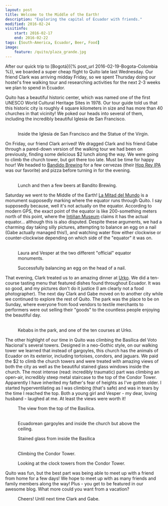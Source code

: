 ```yaml
---
layout: post
title: Welcome to the Middle of the Earth!
description: "Exploring the capital of Ecuador with friends."
modified: 2016-02-24
visitinfo:
    start: 2016-02-17
    end: 2016-02-22
tags: [South-America, Ecuador, Beer, Food]
image:
    feature: /quito/plaza_grande.jpg
---
```


After our quick trip to [Bogotá]({% post_url 2016-02-19-Bogota-Colombia %}), we boarded a super cheap flight to Quito late last Wednesday. Our friend Clark was arriving midday Friday, so we spent Thursday doing our hostel's free walking tour and researching activities for the next 2-3 weeks we plan to spend in Ecuador.

Quito has a beautiful historic center, which was named one of the first UNESCO World Cultural Heritage Sites in 1978. Our tour guide told us that this historic city is roughly 4 square kilometers in size and has more than 40 churches in that vicinity! We poked our heads into several of them, including the incredibly beautiful Iglesia de San Francisco.
<figure class="half">
    <a href="/images/quito/iglesia_de_san_francisco.jpg"><img src="/images/quito/iglesia_de_san_francisco.jpg" alt=""></a>
    <a href="/images/quito/statue_of_the_virgin.jpg"><img src="/images/quito/statue_of_the_virgin.jpg" alt=""></a>
    <figcaption>Inside the Iglesia de San Francisco and the Statue of the Virgin.</figcaption>
</figure>

On Friday, our friend Clark arrived! We dragged Clark and his friend Gabe through a pared-down version of the walking tour we had been on previously, finding some delicious $2 lunch along the way. We were going to climb the church tower, but got there too late. Must be time for happy hour! We headed to [Bandido Brewing](http://bandidobrewing.com/home-en/) for a few cervezas (their [Hop Rey IPA](https://untappd.com/b/bandido-brewing-hop-rey-american-ipa/614526) was our favorite) and pizza before turning in for the evening.
<figure class="half">
    <a href="/images/quito/fish_lunch.jpg"><img src="/images/quito/fish_lunch.jpg" alt=""></a>
    <a href="/images/quito/bandito_brewing_beers.jpg"><img src="/images/quito/bandito_brewing_beers.jpg" alt=""></a>
    <figcaption>Lunch and then a few beers at Bandito Brewing.</figcaption>
</figure>

Saturday we went to the Middle of the Earth! [La Mitad del Mundo](https://en.wikipedia.org/wiki/Ciudad_Mitad_del_Mundo) is a monument supposedly marking where the equator runs through Quito. I say supposedly because, well it's not actually on the equator. According to modern GPS, the exact point of the equator is like 200-something meters north of this point, where the [Intiñan Museum](http://en.museointinan.com.ec/) claims it has the actual equator... although this is also disputed. Despite these arguments, we had a charming day taking silly pictures, attempting to balance an egg on a nail (Gabe actually managed this!), and watching water flow either clockwise or counter-clockwise depending on which side of the "equator" it was on. 
<figure class="half">
    <a href="/images/quito/laura_straddling_the_equator.jpg"><img src="/images/quito/laura_straddling_the_equator.jpg" alt=""></a>
    <a href="/images/quito/l_and_v_at_equator.jpg"><img src="/images/quito/l_and_v_at_equator.jpg" alt=""></a>
    <figcaption>Laura and Vesper at the two different "official" equator monuments.</figcaption>
</figure>
<figure>
    <a href="/images/quito/balancing_an_egg.jpg"><img src="/images/quito/balancing_an_egg.jpg" alt=""></a>
    <figcaption>Successfully balancing an egg on the head of a nail.</figcaption>
</figure>

That evening, Clark treated us to an amazing dinner at [Urko](http://www.urko.rest/welcome#about-1). We did a ten-course tasting menu that featured dishes found throughout Ecuador. It was so good, and my pictures don't do it justice (I am clearly not a food photographer). The next day Clark and Gabe moved on to another city while we continued to explore the rest of Quito. The park was the place to be on Sunday, where everyone from food vendors to textile merchants to performers were out selling their "goods" to the countless people enjoying the beautiful day.
<figure class="half">
    <a href="/images/quito/kebabs_in_the_park.jpg"><img src="/images/quito/kebabs_in_the_park.jpg" alt=""></a>
    <a href="/images/quito/a_dish_from_urko.jpg"><img src="/images/quito/a_dish_from_urko.jpg" alt=""></a>
    <figcaption>Kebabs in the park, and one of the ten courses at Urko.</figcaption>
</figure>
 
The other highlight of our time in Quito was climbing the Basílica del Voto Nacional's several towers. Designed in a neo-Gothic style, on our walking tower we learned that instead of gargoyles, this church has the animals of Ecuador on its exterior, including tortoises, condors, and jaguars. We paid the $2 to climb the church towers and were treated with amazing views of both the city as well as the beautiful stained glass windows inside the church. The most intense (read: incredibly traumatic) part was climbing an open-air, incredibly steep metal staircase to the top of the Condor Tower. Apparently I have inherited my father's fear of heights as I've gotten older. I started hyperventilating as I was climbing (that's safe) and was in tears by the time I reached the top. Both a young girl and Vesper - my dear, loving husband - laughed at me. At least the views were worth it!
<figure>
    <a href="/images/quito/view_from_the_top.jpg"><img src="/images/quito/view_from_the_top.jpg" alt=""></a>
    <figcaption>The view from the top of the Basílica.</figcaption>
</figure>
<figure class="half">
    <a href="/images/quito/ecuadorean_gargoyles.jpg"><img src="/images/quito/ecuadorean_gargoyles.jpg" alt=""></a>
    <a href="/images/quito/inside_above_pews.jpg"><img src="/images/quito/inside_above_pews.jpg" alt=""></a>
    <figcaption>Ecuadorean gargoyles and inside the church but above the ceiling.</figcaption>
</figure>
<figure>
    <a href="/images/quito/interior_of_the_basilica.jpg"><img src="/images/quito/interior_of_the_basilica.jpg" alt=""></a>
    <figcaption>Stained glass from inside the Basílica</figcaption>
</figure>
<figure class="half">
    <a href="/images/quito/up_one.jpg"><img src="/images/quito/up_one.jpg" alt=""></a>
    <a href="/images/quito/up_two.jpg"><img src="/images/quito/up_two.jpg" alt=""></a>
    <figcaption>Climbing the Condor Tower.</figcaption>
</figure>
<figure>
    <a href="/images/quito/clock_towers.jpg"><img src="/images/quito/clock_towers.jpg" alt=""></a>
    <figcaption>Looking at the clock towers from the Condor Tower.</figcaption>
</figure>

Quito was fun, but the best part was being able to meet up with a friend from home for a few days! We hope to meet up with as many friends and family members along the way! Plus - you get to be featured in our awesome blog. What more could you want from a vacation? 

<figure>
    <a href="/images/quito/bandito_brewing_cheers.jpg"><img src="/images/quito/bandito_brewing_cheers.jpg" alt=""></a>
    <figcaption>Cheers! Until next time Clark and Gabe.</figcaption>
</figure>
